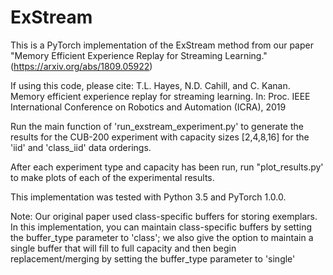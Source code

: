 # ExStream
This is a PyTorch implementation of the ExStream method from our paper "Memory Efficient Experience Replay for Streaming Learning." (https://arxiv.org/abs/1809.05922) 

If using this code, please cite: T.L. Hayes, N.D. Cahill, and C. Kanan. Memory efficient experience replay for streaming learning. In: Proc. IEEE International Conference on Robotics and Automation (ICRA), 2019

Run the main function of 'run_exstream_experiment.py' to generate the results for the CUB-200 experiment with capacity sizes [2,4,8,16] for the 'iid' and 'class_iid' data orderings. 

After each experiment type and capacity has been run, run "plot_results.py' to make plots of each of the experimental results.

This implementation was tested with Python 3.5 and PyTorch 1.0.0.

Note: Our original paper used class-specific buffers for storing exemplars. In this implementation, you can maintain class-specific buffers by setting the buffer_type parameter to 'class'; we also give the option to maintain a single buffer that will fill to full capacity and then begin replacement/merging by setting the buffer_type parameter to 'single'
